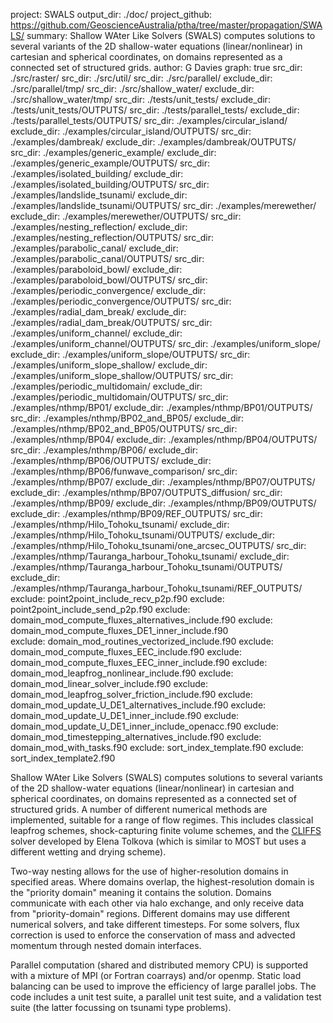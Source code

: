 project: SWALS
output_dir: ./doc/
project_github: https://github.com/GeoscienceAustralia/ptha/tree/master/propagation/SWALS/
summary: Shallow WAter Like Solvers (SWALS) computes solutions to several variants of the 2D shallow-water equations (linear/nonlinear) in cartesian and spherical coordinates, on domains represented as a connected set of structured grids. 
author: G Davies
graph: true
src_dir: ./src/raster/
src_dir: ./src/util/
src_dir: ./src/parallel/
exclude_dir: ./src/parallel/tmp/
src_dir: ./src/shallow_water/
exclude_dir: ./src/shallow_water/tmp/
src_dir: ./tests/unit_tests/
exclude_dir: ./tests/unit_tests/OUTPUTS/
src_dir: ./tests/parallel_tests/
exclude_dir: ./tests/parallel_tests/OUTPUTS/
src_dir: ./examples/circular_island/
exclude_dir: ./examples/circular_island/OUTPUTS/
src_dir: ./examples/dambreak/
exclude_dir: ./examples/dambreak/OUTPUTS/
src_dir: ./examples/generic_example/
exclude_dir: ./examples/generic_example/OUTPUTS/
src_dir: ./examples/isolated_building/
exclude_dir: ./examples/isolated_building/OUTPUTS/
src_dir: ./examples/landslide_tsunami/
exclude_dir: ./examples/landslide_tsunami/OUTPUTS/
src_dir: ./examples/merewether/
exclude_dir: ./examples/merewether/OUTPUTS/
src_dir: ./examples/nesting_reflection/
exclude_dir: ./examples/nesting_reflection/OUTPUTS/
src_dir: ./examples/parabolic_canal/
exclude_dir: ./examples/parabolic_canal/OUTPUTS/
src_dir: ./examples/paraboloid_bowl/
exclude_dir: ./examples/paraboloid_bowl/OUTPUTS/
src_dir: ./examples/periodic_convergence/
exclude_dir: ./examples/periodic_convergence/OUTPUTS/
src_dir: ./examples/radial_dam_break/
exclude_dir: ./examples/radial_dam_break/OUTPUTS/
src_dir: ./examples/uniform_channel/
exclude_dir: ./examples/uniform_channel/OUTPUTS/
src_dir: ./examples/uniform_slope/
exclude_dir: ./examples/uniform_slope/OUTPUTS/
src_dir: ./examples/uniform_slope_shallow/
exclude_dir: ./examples/uniform_slope_shallow/OUTPUTS/
src_dir: ./examples/periodic_multidomain/
exclude_dir: ./examples/periodic_multidomain/OUTPUTS/
src_dir: ./examples/nthmp/BP01/
exclude_dir: ./examples/nthmp/BP01/OUTPUTS/
src_dir: ./examples/nthmp/BP02_and_BP05/
exclude_dir: ./examples/nthmp/BP02_and_BP05/OUTPUTS/
src_dir: ./examples/nthmp/BP04/
exclude_dir: ./examples/nthmp/BP04/OUTPUTS/
src_dir: ./examples/nthmp/BP06/
exclude_dir: ./examples/nthmp/BP06/OUTPUTS/
exclude_dir: ./examples/nthmp/BP06/funwave_comparison/
src_dir: ./examples/nthmp/BP07/
exclude_dir: ./examples/nthmp/BP07/OUTPUTS/
exclude_dir: ./examples/nthmp/BP07/OUTPUTS_diffusion/
src_dir: ./examples/nthmp/BP09/
exclude_dir: ./examples/nthmp/BP09/OUTPUTS/
exclude_dir: ./examples/nthmp/BP09/REF_OUTPUTS/
src_dir: ./examples/nthmp/Hilo_Tohoku_tsunami/
exclude_dir: ./examples/nthmp/Hilo_Tohoku_tsunami/OUTPUTS/
exclude_dir: ./examples/nthmp/Hilo_Tohoku_tsunami/one_arcsec_OUTPUTS/
src_dir: ./examples/nthmp/Tauranga_harbour_Tohoku_tsunami/
exclude_dir: ./examples/nthmp/Tauranga_harbour_Tohoku_tsunami/OUTPUTS/
exclude_dir: ./examples/nthmp/Tauranga_harbour_Tohoku_tsunami/REF_OUTPUTS/
exclude: point2point_include_recv_p2p.f90
exclude: point2point_include_send_p2p.f90
exclude: domain_mod_compute_fluxes_alternatives_include.f90
exclude: domain_mod_compute_fluxes_DE1_inner_include.f90  
exclude: domain_mod_routines_vectorized_include.f90
exclude: domain_mod_compute_fluxes_EEC_include.f90 
exclude: domain_mod_compute_fluxes_EEC_inner_include.f90 
exclude: domain_mod_leapfrog_nonlinear_include.f90 
exclude: domain_mod_linear_solver_include.f90
exclude: domain_mod_leapfrog_solver_friction_include.f90
exclude: domain_mod_update_U_DE1_alternatives_include.f90
exclude: domain_mod_update_U_DE1_inner_include.f90
exclude: domain_mod_update_U_DE1_inner_include_openacc.f90
exclude: domain_mod_timestepping_alternatives_include.f90
exclude: domain_mod_with_tasks.f90
exclude: sort_index_template.f90
exclude: sort_index_template2.f90

Shallow WAter Like Solvers (SWALS) computes solutions to several variants of the 2D shallow-water equations (linear/nonlinear) in cartesian and spherical coordinates, on domains represented as a connected set of structured grids. A number of different numerical methods are implemented, suitable for a range of flow regimes. This includes classical leapfrog schemes, shock-capturing finite volume schemes, and the [CLIFFS](https://github.com/Delta-function/cliffs-src) solver developed by Elena Tolkova (which is similar to MOST but uses a different wetting and drying scheme). 

Two-way nesting allows for the use of higher-resolution domains in specified areas. Where domains overlap, the highest-resolution domain is the "priority domain" meaning it contains the solution. Domains communicate with each other via halo exchange, and only receive data from "priority-domain" regions. Different domains may use different numerical solvers, and take different timesteps. For some solvers, flux correction is used to enforce the conservation of mass and advected momentum through nested domain interfaces. 

Parallel computation (shared and distributed memory CPU) is supported with a mixture of MPI (or Fortran coarrays) and/or openmp. Static load balancing can be used to improve the efficiency of large parallel jobs. The code includes a unit test suite, a parallel unit test suite, and a validation test suite (the latter focussing on tsunami type problems).

